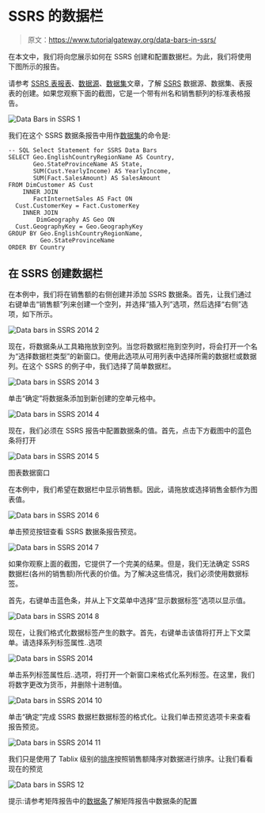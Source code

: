 # SSRS 的数据栏

> 原文：<https://www.tutorialgateway.org/data-bars-in-ssrs/>

在本文中，我们将向您展示如何在 SSRS 创建和配置数据栏。为此，我们将使用下图所示的报告。

请参考 [SSRS 表报表](https://www.tutorialgateway.org/ssrs-table-report/)、[数据源](https://www.tutorialgateway.org/ssrs-shared-data-source/)、[数据集](https://www.tutorialgateway.org/shared-dataset-in-ssrs/)文章，了解 [SSRS](https://www.tutorialgateway.org/ssrs/) 数据源、数据集、表报表的创建。如果您观察下面的截图，它是一个带有州名和销售额列的标准表格报告。

![Data Bars in SSRS 1](img/cb1ab0fb71b5c612e66059e512f476c9.png)

我们在这个 SSRS 数据条报告中用作[数据集](https://www.tutorialgateway.org/embedded-dataset-in-ssrs/)的命令是:

```
-- SQL Select Statement for SSRS Data Bars
SELECT Geo.EnglishCountryRegionName AS Country, 
       Geo.StateProvinceName AS State, 
       SUM(Cust.YearlyIncome) AS YearlyIncome, 
       SUM(Fact.SalesAmount) AS SalesAmount
FROM DimCustomer AS Cust 
    INNER JOIN
       FactInternetSales AS Fact ON 
  Cust.CustomerKey = Fact.CustomerKey 
    INNER JOIN
        DimGeography AS Geo ON 
  Cust.GeographyKey = Geo.GeographyKey
GROUP BY Geo.EnglishCountryRegionName, 
         Geo.StateProvinceName
ORDER BY Country
```

## 在 SSRS 创建数据栏

在本例中，我们将在销售额的右侧创建并添加 SSRS 数据条。首先，让我们通过右键单击“销售额”列来创建一个空列，并选择“插入列”选项，然后选择“右侧”选项，如下所示。

![Data bars in SSRS 2014 2](img/9040ccfd14d7f042db6e94456b9db4f2.png)

现在，将数据条从工具箱拖放到空列。当您将数据栏拖到空列时，将会打开一个名为“选择数据栏类型”的新窗口。使用此选项从可用列表中选择所需的数据栏或数据列。在这个 SSRS 的例子中，我们选择了简单数据栏。

![Data bars in SSRS 2014 3](img/edf41d003e1985b913a14471ce4b6aaf.png)

单击“确定”将数据条添加到新创建的空单元格中。

![Data bars in SSRS 2014 4](img/4f68031acf41d8240611bbb8bef5e4df.png)

现在，我们必须在 SSRS 报告中配置数据条的值。首先，点击下方截图中的蓝色条将打开

![Data bars in SSRS 2014 5](img/fb65c00ae9da63ac8b17a0824a8056cb.png)

图表数据窗口

在本例中，我们希望在数据栏中显示销售额。因此，请拖放或选择销售金额作为图表值。

![Data bars in SSRS 2014 6](img/3e3ad80351b759f17c5484750bdbf89e.png)

单击预览按钮查看 SSRS 数据条报告预览。

![Data bars in SSRS 2014 7](img/64fefeede14ca6024bc6ff178e314243.png)

如果你观察上面的截图，它提供了一个完美的结果。但是，我们无法确定 SSRS 数据栏(各州的销售额)所代表的价值。为了解决这些情况，我们必须使用数据标签。

首先，右键单击蓝色条，并从上下文菜单中选择“显示数据标签”选项以显示值。

![Data bars in SSRS 2014 8](img/3e7a57854b3ae7b21639d3c53f5e7b1d.png)

现在，让我们格式化数据标签产生的数字。首先，右键单击该值将打开上下文菜单。请选择系列标签属性..选项

![Data bars in SSRS 2014](img/34641d790c165e5440c27782a146a259.png)

单击系列标签属性后..选项，将打开一个新窗口来格式化系列标签。在这里，我们将数字更改为货币，并删除十进制值。

![Data bars in SSRS 2014 10](img/e051bee80f627be683af46423c0de745.png)

单击“确定”完成 SSRS 数据栏数据标签的格式化。让我们单击预览选项卡来查看报告预览。

![Data bars in SSRS 2014 11](img/f147369c8575c6950a9244a7ec429b52.png)

我们只是使用了 Tablix 级别的[排序](https://www.tutorialgateway.org/sorting-in-ssrs-2014/)按照销售额降序对数据进行排序。让我们看看现在的预览

![Data bars in SSRS 12](img/f5e2a87f8cbe2bdded2906128e2513db.png)

提示:请参考矩阵报告中的[数据条](https://www.tutorialgateway.org/data-bars-in-ssrs-matrix-reports/)了解矩阵报告中数据条的配置